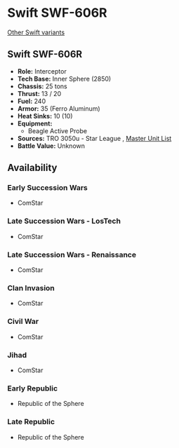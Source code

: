 # Swift SWF-606R 

[Other Swift variants](../swift.md) 

## Swift SWF-606R 

- **Role:** Interceptor 
- **Tech Base:** Inner Sphere (2850) 
- **Chassis:** 25 tons 
- **Thrust:** 13 / 20 
- **Fuel:** 240 
- **Armor:** 35 (Ferro Aluminum) 
- **Heat Sinks:** 10 (10) 
- **Equipment:** 
  - Beagle Active Probe 
- **Sources:** TRO 3050u - Star League , [Master Unit List](http://masterunitlist.info/Unit/Details/5169) 
- **Battle Value:** Unknown 

## Availability 

### Early Succession Wars 

- ComStar 

### Late Succession Wars - LosTech 

- ComStar 

### Late Succession Wars - Renaissance 

- ComStar 

### Clan Invasion 

- ComStar 

### Civil War 

- ComStar 

### Jihad 

- ComStar 

### Early Republic 

- Republic of the Sphere 

### Late Republic 

- Republic of the Sphere 

